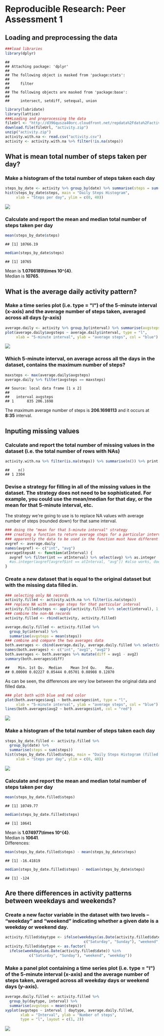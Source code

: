 # Reproducible Research: Peer Assessment 1


## Loading and preprocessing the data

```r
###load libraries
library(dplyr)
```

```
## 
## Attaching package: 'dplyr'
## 
## The following object is masked from 'package:stats':
## 
##     filter
## 
## The following objects are masked from 'package:base':
## 
##     intersect, setdiff, setequal, union
```

```r
library(lubridate)
library(lattice)
###Loading and preprocessing the data
fileUrl <- "http://d396qusza40orc.cloudfront.net/repdata%2Fdata%2Factivity.zip"
download.file(fileUrl, "activity.zip")
unzip("activity.zip")
activity.with.na <- read.csv("activity.csv") 
activity <- activity.with.na %>% filter(!is.na(steps))
```
## What is mean total number of steps taken per day?
### Make a histogram of the total number of steps taken each day

```r
steps_by_date <- activity %>% group_by(date) %>% summarise(steps = sum(steps))
hist(steps_by_date$steps, main = "Daily Steps Histogram", 
     xlab = "Steps per day", ylim = c(0, 40))
```

![](PA1_template_files/figure-html/unnamed-chunk-2-1.png) 

### Calculate and report the mean and median total number of steps taken per day

```r
mean(steps_by_date$steps)
```

```
## [1] 10766.19
```

```r
median(steps_by_date$steps)
```

```
## [1] 10765
```
Mean is **1.0766189\times 10^{4}**.  
Median is **10765**.  

## What is the average daily activity pattern?
### Make a time series plot (i.e. type = "l") of the 5-minute interval (x-axis) and the average number of steps taken, averaged across all days (y-axis)

```r
average.daily <- activity %>% group_by(interval) %>% summarise(avgsteps = mean(steps))
plot(average.daily$avgsteps ~ average.daily$interval, type = "l", 
     xlab = "5-minute interval", ylab = "average steps", col = "blue")
```

![](PA1_template_files/figure-html/unnamed-chunk-4-1.png) 

### Which 5-minute interval, on average across all the days in the dataset, contains the maximum number of steps?

```r
maxsteps <- max(average.daily$avgsteps)
average.daily %>% filter(avgsteps == maxsteps)
```

```
## Source: local data frame [1 x 2]
## 
##   interval avgsteps
## 1      835 206.1698
```
The maximum average number of steps is **206.1698113** and it occurs at **8:35** interval.  

## Inputing missing values
### Calculate and report the total number of missing values in the dataset (i.e. the total number of rows with NAs)

```r
activity.with.na %>% filter(is.na(steps)) %>% summarise(n()) %>% print
```

```
##    n()
## 1 2304
```
### Devise a strategy for filling in all of the missing values in the dataset. The strategy does not need to be sophisticated. For example, you could use the mean/median for that day, or the mean for that 5-minute interval, etc.
The strategy we're going to use is to replace NA values with average number of steps (rounded down) for that same interval.  


```r
### doing the "mean for that 5-minute interval" strategy
### creating a function to return average steps for a particular interval
### apparently the data to be used in the function must have different column names
avgref <- average.daily
names(avgref) <- c("int", "avg")
averageStepsAt <- function(atInterval) {
  avgref %>% filter(int == atInterval) %>% select(avg) %>% as.integer
  #as.integer(avgref[avgref$int == atInterval, "avg"]) #also works, does the same thing
}
```
### Create a new dataset that is equal to the original dataset but with the missing data filled in.

```r
### selecting only NA records
activity.filled <- activity.with.na %>% filter(is.na(steps)) 
### replace NA with average steps for that particular interval
activity.filled$steps <- apply(activity.filled %>% select(interval), 1, averageStepsAt)
### combine the non-NA records
activity.filled <- rbind(activity, activity.filled)

average.daily.filled <- activity.filled %>% 
  group_by(interval) %>% 
  summarise(avgsteps = mean(steps))
### combine and compare the two averages data
both.averages <- cbind(average.daily, average.daily.filled %>% select(avgsteps))
names(both.averages) <- c("int", "avg1", "avg2")
both.averages <- both.averages %>% mutate(diff = avg1 - avg2)
summary(both.averages$diff)
```

```
##    Min. 1st Qu.  Median    Mean 3rd Qu.    Max. 
## 0.00000 0.02227 0.05444 0.05701 0.08908 0.12870
```
As can be seen, the differences are very low between the original data and filled data.  


```r
### plot both with blue and red color
plot(both.averages$avg1 ~ both.averages$int, type = "l", 
     xlab = "5-minute interval", ylab = "average steps", col = "blue")
lines(both.averages$avg2 ~ both.averages$int, col = "red")
```

![](PA1_template_files/figure-html/unnamed-chunk-9-1.png) 

### Make a histogram of the total number of steps taken each day

```r
steps_by_date.filled <- activity.filled %>% 
  group_by(date) %>% 
  summarise(steps = sum(steps))
hist(steps_by_date.filled$steps, main = "Daily Steps Histogram (filled data)", 
     xlab = "Steps per day", ylim = c(0, 40))
```

![](PA1_template_files/figure-html/unnamed-chunk-10-1.png) 

### Calculate and report the mean and median total number of steps taken per day

```r
mean(steps_by_date.filled$steps)
```

```
## [1] 10749.77
```

```r
median(steps_by_date.filled$steps)
```

```
## [1] 10641
```
Mean is **1.074977\times 10^{4}**.  
Median is **10641**.  
Differences:  

```r
mean(steps_by_date.filled$steps) - mean(steps_by_date$steps)
```

```
## [1] -16.41819
```

```r
median(steps_by_date.filled$steps) - median(steps_by_date$steps)
```

```
## [1] -124
```

## Are there differences in activity patterns between weekdays and weekends?
### Create a new factor variable in the dataset with two levels – “weekday” and “weekend” indicating whether a given date is a weekday or weekend day.

```r
activity.filled$daytype <- ifelse(weekdays(as.Date(activity.filled$date)) %in% 
                                    c("Saturday", "Sunday"), "weekend", "weekday")
activity.filled$daytype <- as.factor(
  ifelse(weekdays(as.Date(activity.filled$date)) %in% 
           c("Saturday", "Sunday"), "weekend", "weekday"))
```

### Make a panel plot containing a time series plot (i.e. type = "l") of the 5-minute interval (x-axis) and the average number of steps taken, averaged across all weekday days or weekend days (y-axis).

```r
average.daily.filled <- activity.filled %>% 
  group_by(daytype, interval) %>% 
  summarise(avgsteps = mean(steps))
xyplot(avgsteps ~ interval | daytype, average.daily.filled, 
       xlab = "Interval", ylab = "Number of steps",
       type = "l", layout = c(1, 2))
```

![](PA1_template_files/figure-html/unnamed-chunk-14-1.png) 
